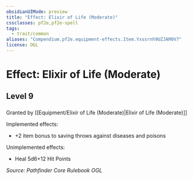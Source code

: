 ```yaml
---
obsidianUIMode: preview
title: "Effect: Elixir of Life (Moderate)"
cssclasses: pf2e,pf2e-spell
tags:
  - trait/common
aliases: "Compendium.pf2e.equipment-effects.Item.Yxssrnh9UZJAM0V7"
license: OGL
---
```

# Effect: Elixir of Life (Moderate)
## Level 9
### 






Granted by [[Equipment/Elixir of Life (Moderate)|Elixir of Life (Moderate)]]

Implemented effects:

*   +2 item bonus to saving throws against diseases and poisons

Unimplemented effects:

*   Heal 5d6+12 Hit Points

*Source: Pathfinder Core Rulebook*
*OGL*